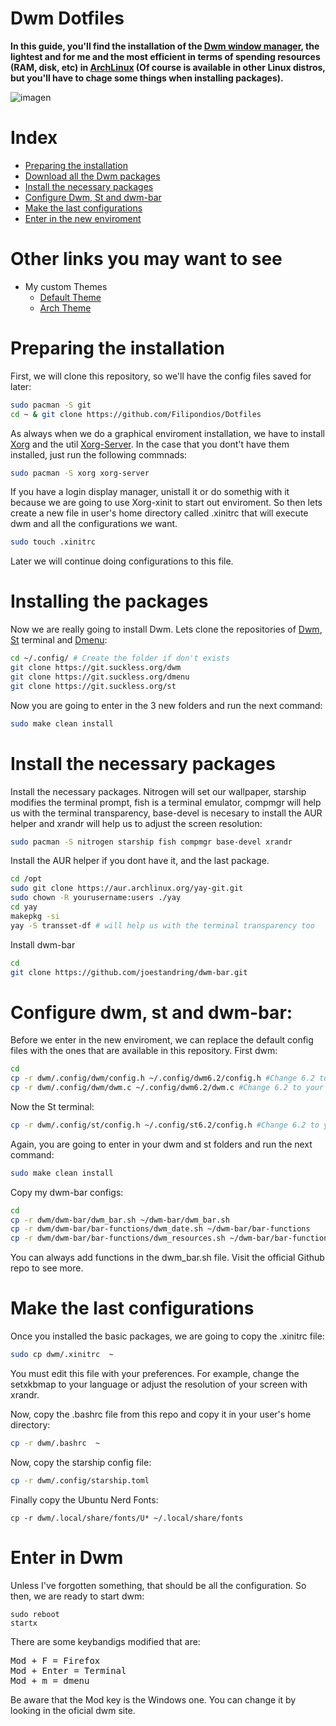 # Dwm Dotfiles
<b>In this guide, you'll find the installation of the <a href="https://wiki.archlinux.org/title/dwm">Dwm window manager</a>, the lightest and for me and the most efficient in terms of spending resources (RAM, disk, etc) in <a href="https://es.wikipedia.org/wiki/Arch_Linux">ArchLinux</a> (Of course is available in other Linux distros, but you'll have to chage some things when installing packages).</b>
<br>

![imagen](https://user-images.githubusercontent.com/91225771/177217238-6834a696-3089-412f-be61-f0cf5bca8709.png)

# Index
- <a href="#pre">Preparing the installation</a>
- <a href="#dnw">Download all the Dwm packages</a>
- <a href="#pak">Install the necessary packages</a>
- <a href="#conf">Configure Dwm, St and dwm-bar</a>
- <a href="#lastc">Make the last configurations</a>
- <a href="#start">Enter in the new enviroment</a>

# Other links you may want to see
- My custom Themes
  - <a href="https://github.com/Filipondios/dwm/blob/main/.themes/Default.md">Default Theme</a>
  - <a href="https://github.com/Filipondios/dwm/blob/main/.themes/Arch-Derivates.md">Arch Theme</a>

<a name="pre"></a>
# Preparing the installation
First, we will clone this repository, so we'll have the config files saved for later:
```bash
sudo pacman -S git
cd ~ & git clone https://github.com/Filipondios/Dotfiles 
```
As always when we do a graphical enviroment installation, we have to install <a href="https://wiki.archlinux.org/title/xorg">Xorg</a> and the util <a href="https://archlinux.org/packages/extra/x86_64/xorg-server/">Xorg-Server</a>. In the case that you dont't have them installed, just run the following commnads:
```bash
sudo pacman -S xorg xorg-server 
```
If you have a login display manager, unistall it or do somethig with it because we are going to use Xorg-xinit to start out enviroment. So then lets create a new file in user's home directory called .xinitrc that will execute dwm and all the configurations we want.
```bash
sudo touch .xinitrc 
```
Later we will continue doing configurations to this file.

<a name="dnw"></a>
# Installing the packages
Now we are really going to install Dwm. Lets clone the repositories of <a href="https://dwm.suckless.org/">Dwm</a>, <a href="https://st.suckless.org/">St</a> terminal and <a href="https://tools.suckless.org/dmenu/">Dmenu</a>:
```bash
cd ~/.config/ # Create the folder if don't exists 
git clone https://git.suckless.org/dwm
git clone https://git.suckless.org/dmenu
git clone https://git.suckless.org/st
```
Now you are going to enter in the 3 new folders and run the next command:
```bash
sudo make clean install
```

<a name="pak"></a>
# Install the necessary packages
Install the necessary packages. Nitrogen will set our wallpaper, starship modifies the terminal prompt, fish is a terminal emulator, compmgr will help us with the terminal transparency, base-devel is necesary to install the AUR helper and xrandr will help us to adjust the screen resolution:
```bash
sudo pacman -S nitrogen starship fish compmgr base-devel xrandr
```

Install the AUR helper if you dont have it, and the last package.
```bash
cd /opt
sudo git clone https://aur.archlinux.org/yay-git.git
sudo chown -R yourusername:users ./yay
cd yay
makepkg -si
yay -S transset-df # will help us with the terminal transparency too
```

Install dwm-bar
```bash
cd 
git clone https://github.com/joestandring/dwm-bar.git
```

<a name="conf"></a>
# Configure dwm, st and dwm-bar:
Before we enter in the new enviroment, we can replace the default config files with the ones that are available in this repository. First dwm:
```bash
cd
cp -r dwm/.config/dwm/config.h ~/.config/dwm6.2/config.h #Change 6.2 to your dwm version
cp -r dwm/.config/dwm/dwm.c ~/.config/dwm6.2/dwm.c #Change 6.2 to your dwm version
```
Now the St terminal:
```bash
cp -r dwm/.config/st/config.h ~/.config/st6.2/config.h #Change 6.2 to your dwm version
```

Again, you are going to enter in your dwm and st folders and run the next command:
```bash
sudo make clean install
```

Copy my dwm-bar configs:
```bash
cd
cp -r dwm/dwm-bar/dwm_bar.sh ~/dwm-bar/dwm_bar.sh
cp -r dwm/dwm-bar/bar-functions/dwm_date.sh ~/dwm-bar/bar-functions
cp -r dwm/dwm-bar/bar-functions/dwm_resources.sh ~/dwm-bar/bar-functions
```
You can always add functions in the dwm_bar.sh file. Visit the official Github repo to see more.

<a name="lastc"></a>
# Make the last configurations
Once you installed the basic packages, we are going to copy the .xinitrc file:
```bash
sudo cp dwm/.xinitrc  ~
```
You must edit this file with your preferences. For example, change the setxkbmap to your language or adjust the resolution of your screen with xrandr.

Now, copy the .bashrc file from this repo and copy it in your user's home directory:
```bash
cp -r dwm/.bashrc  ~
```

Now, copy the starship config file:
```bash
cp -r dwm/.config/starship.toml
```

Finally copy the Ubuntu Nerd Fonts:
```
cp -r dwm/.local/share/fonts/U* ~/.local/share/fonts
```

<a name="start"></a>
# Enter in Dwm
Unless I've forgotten something, that should be all the configuration. So then, we are ready to start dwm:
```
sudo reboot
startx
```

There are some keybandigs modified that are:
<pre>
Mod + F = Firefox
Mod + Enter = Terminal
Mod + m = dmenu
</pre>
Be aware that the Mod key is the Windows one. You can change it by looking in the oficial dwm site.
